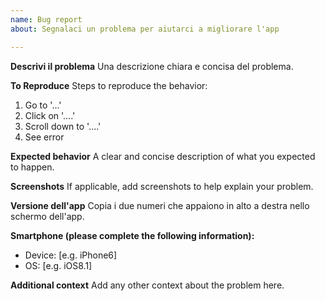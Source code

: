 ```yaml
---
name: Bug report
about: Segnalaci un problema per aiutarci a migliorare l'app

---
```


**Descrivi il problema**
Una descrizione chiara e concisa del problema.

**To Reproduce**
Steps to reproduce the behavior:
1. Go to '...'
2. Click on '....'
3. Scroll down to '....'
4. See error

**Expected behavior**
A clear and concise description of what you expected to happen.

**Screenshots**
If applicable, add screenshots to help explain your problem.

**Versione dell'app**
Copia i due numeri che appaiono in alto a destra nello schermo dell'app.

**Smartphone (please complete the following information):**
 - Device: [e.g. iPhone6]
 - OS: [e.g. iOS8.1]

**Additional context**
Add any other context about the problem here.
